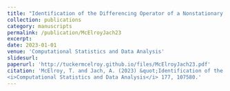 ```yaml
---
title: "Identification of the Differencing Operator of a Nonstationary Time Series via Testing for Zeroes in the Spectral Density"
collection: publications
category: manuscripts
permalink: /publication/McElroyJach23
excerpt: 
date: 2023-01-01
venue: 'Computational Statistics and Data Analysis'
slidesurl: 
paperurl: 'http://tuckermcelroy.github.io/files/McElroyJach23.pdf'
citation: 'McElroy, T. and Jach, A. (2023) &quot;Identification of the Differencing Operator of a Nonstationary Time Series via Testing for Zeroes in the Spectral Density.&quot; 
<i>Computational Statistics and Data Analysis</i> 177, 107580.'
---
```

